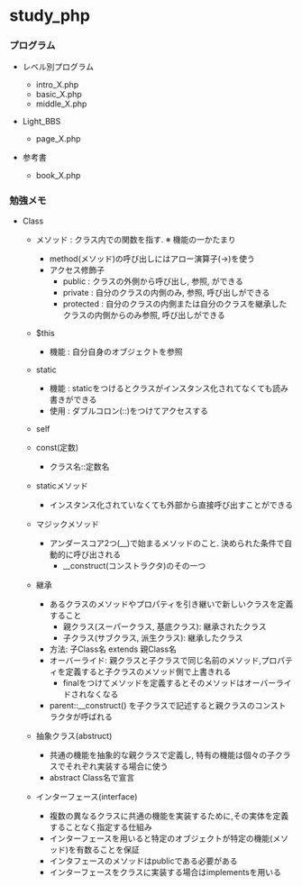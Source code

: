 # study_php

### プログラム
- レベル別プログラム
  - intro_X.php
  - basic_X.php
  - middle_X.php

- Light_BBS
  - page_X.php

- 参考書
  - book_X.php

### 勉強メモ
 - Class
    - メソッド : クラス内での関数を指す. ※ 機能の一かたまり 
      - method(メソッド)の呼び出しにはアロー演算子(->)を使う 
      - アクセス修飾子
        - public    : クラスの外側から呼び出し, 参照, ができる
        - private   : 自分のクラスの内側のみ, 参照, 呼び出しができる 
        - protected : 自分のクラスの内側または自分のクラスを継承したクラスの内側からのみ参照, 呼び出しができる
    
    - $this
      - 機能 : 自分自身のオブジェクトを参照        
    
    - static 
      - 機能 : staticをつけるとクラスがインスタンス化されてなくても読み書きができる
      - 使用 : ダブルコロン(::)をつけてアクセスする
    
    - self 
    - const(定数)
      - クラス名::定数名 
    
    - staticメソッド
      - インスタンス化されていなくても外部から直接呼び出すことができる 

    - マジックメソッド
      - アンダースコア2つ(__)で始まるメソッドのこと. 決められた条件で自動的に呼び出される
        - __construct(コンストラクタ)のその一つ
  
    - 継承
      - あるクラスのメソッドやプロパティを引き継いで新しいクラスを定義すること
        - 親クラス(スーパークラス, 基底クラス): 継承されたクラス
        - 子クラス(サブクラス, 派生クラス): 継承したクラス
      - 方法: 子Class名 extends 親Class名 
      - オーバーライド: 親クラスと子クラスで同じ名前のメソッド,プロパティを定義すると子クラスのメソッド側で上書きれる
        - finalをつけてメソッドを定義するとそのメソッドはオーバーライドされなくなる
      - parent::__construct() を子クラスで記述すると親クラスのコンストラクタが呼ばれる
      
    - 抽象クラス(abstruct)
      - 共通の機能を抽象的な親クラスで定義し, 特有の機能は個々の子クラスでそれぞれ実装する場合に使う
      - abstract Class名で宣言
    
    - インターフェース(interface)  
      - 複数の異なるクラスに共通の機能を実装するために,その実体を定義することなく指定する仕組み
      - インターフェースを用いると特定のオブジェクトが特定の機能(メソッド)を有数ることを保証
      - インタフェースのメソッドはpublicである必要がある
      - インターフェースをクラスに実装する場合はimplementsを用いる
